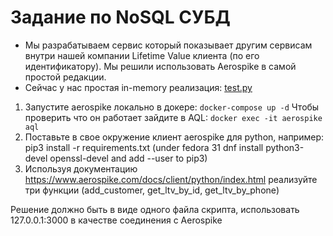 # Задание по NoSQL СУБД

- Мы разрабатываем сервис который показывает другим сервисам внутри нашей компании Lifetime Value клиента (по его идентификатору). Мы решили использовать Aerospike в самой простой редакции.
- Сейчас у нас простая in-memory реализация: [test.py](test.py)

1. Запустите aerospike локально в докере: `docker-compose up -d` Чтобы проверить что он работает зайдите в AQL: `docker exec -it aerospike aql`
2. Поставьте в свое окружение клиент aerospike для python, например: pip3 install -r requirements.txt (under fedora 31 dnf install python3-devel openssl-devel and add --user to pip3)
3. Используя документацию https://www.aerospike.com/docs/client/python/index.html реализуйте три функции (add_customer, get_ltv_by_id, get_ltv_by_phone)

Решение должно быть в виде одного файла скрипта, использовать 127.0.0.1:3000 в качестве соединения с Aerospike